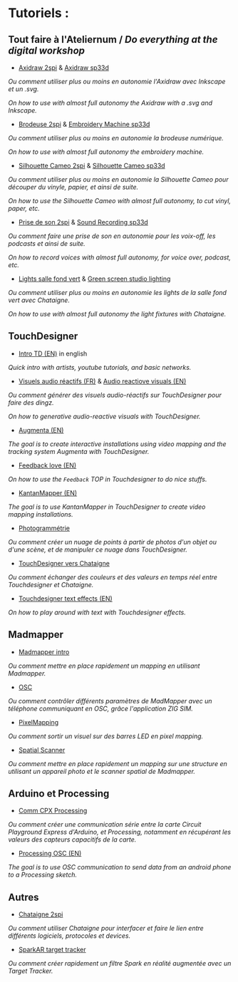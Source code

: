 # Tutoriels :

## Tout faire à l'Ateliernum / *Do everything at the digital workshop*
- [Axidraw 2spi](https://github.com/LucieMrc/Axidraw_2spi) & [Axidraw sp33d](https://github.com/LucieMrc/Axidraw_sp33d)

*Ou comment utiliser plus ou moins en autonomie l'Axidraw avec Inkscape et un .svg.*

*On how to use with almost full autonomy the Axidraw with a .svg and Inkscape.*

- [Brodeuse 2spi](https://github.com/LucieMrc/BrodeuseNum_2spi) & [Embroidery Machine sp33d](https://github.com/LucieMrc/EmbroideryMachine_sp33d)

*Ou comment utiliser plus ou moins en autonomie la brodeuse numérique.*

*On how to use with almost full autonomy the embroidery machine.*

- [Silhouette Cameo 2spi](https://github.com/LucieMrc/SilhouetteCameo_2spi) & [Silhouette Cameo sp33d](https://github.com/LucieMrc/SilhouetteCameo_sp33d)

*Ou comment utiliser plus ou moins en autonomie la Silhouette Cameo pour découper du vinyle, papier, et ainsi de suite.*

*On how to use the Silhouette Cameo with almost full autonomy, to cut vinyl, paper, etc.*

- [Prise de son 2spi](https://github.com/LucieMrc/Prise2son_2spi) & [Sound Recording sp33d](https://github.com/LucieMrc/SoundRecording_sp33d)

*Ou comment faire une prise de son en autonomie pour les voix-off, les podcasts et ainsi de suite.*

*On how to record voices with almost full autonomy, for voice over, podcast, etc.*

- [Lights salle fond vert](https://github.com/LucieMrc/SalleFondVert_Controller) & [Green screen studio lighting](https://github.com/LucieMrc/GreenScreenStudio)

*Ou comment utiliser plus ou moins en autonomie les lights de la salle fond vert avec Chataigne.*

*On how to use with almost full autonomy the light fixtures with Chataigne.*

## TouchDesigner
- [Intro TD (EN)](https://github.com/LucieMrc/IntroTD_Stereolux) in english

*Quick intro with artists, youtube tutorials, and basic networks.*

- [Visuels audio réactifs (FR)](https://github.com/LucieMrc/TD_audioreact_love) & [Audio reactiove visuals (EN)](https://github.com/LucieMrc/TD_audioreact_love_EN)

*Ou comment générer des visuels audio-réactifs sur TouchDesigner pour faire des dingz.*

*On how to generative audio-reactive visuals with TouchDesigner.*

- [Augmenta (EN)](https://github.com/LucieMrc/TD_Augmenta)

*The goal is to create interactive installations using video mapping and the tracking system Augmenta with TouchDesigner.*

- [Feedback love (EN)](https://github.com/LucieMrc/TD_feedback_love_EN)

*On how to use the `Feedback` TOP in Touchdesigner to do nice stuffs.*

- [KantanMapper (EN)](https://github.com/LucieMrc/TD_KantanMapper)

*The goal is to use KantanMapper in TouchDesigner to create video mapping installations.*

- [Photogrammétrie](https://github.com/LucieMrc/Photogrammetrie)

*Ou comment créer un nuage de points à partir de photos d'un objet ou d'une scène, et de manipuler ce nuage dans TouchDesigner.*

- [TouchDesigner vers Chataigne](https://github.com/LucieMrc/TouchDesigner_Chataigne)

*Ou comment échanger des couleurs et des valeurs en temps réel entre Touchdesigner et Chataigne.*

- [Touchdesigner text effects (EN)](https://github.com/LucieMrc/TD_textEffects)

*On how to play around with text with Touchdesigner effects.*


## Madmapper
- [Madmapper intro](https://github.com/LucieMrc/Madmapper_2spi)

*Ou comment mettre en place rapidement un mapping en utilisant Madmapper.*

- [OSC](https://github.com/LucieMrc/MadMapper_OSC)

*Ou comment contrôler différents paramètres de MadMapper avec un téléphone communiquant en OSC, grâce l'application ZIG SIM.*

- [PixelMapping](https://github.com/LucieMrc/Madmapper_PixelMapping)

*Ou comment sortir un visuel sur des barres LED en pixel mapping.*

- [Spatial Scanner](https://github.com/LucieMrc/MadMapper_SpatialScanner)

*Ou comment mettre en place rapidement un mapping sur une structure en utilisant un appareil photo et le scanner spatial de Madmapper.*

## Arduino et Processing
- [Comm CPX Processing](https://github.com/LucieMrc/Communication_CCPX_Processing)

*Ou comment créer une communication série entre la carte Circuit Playground Express d'Arduino, et Processing, notamment en récupérant les valeurs des capteurs capacitifs de la carte.*

- [Processing OSC (EN)](https://github.com/LucieMrc/Processing_Android_OSC)

*The goal is to use OSC communication to send data from an android phone to a Processing sketch.*

## Autres
- [Chataigne 2spi](https://github.com/LucieMrc/Chataigne_2spi)

*Ou comment utiliser Chataigne pour interfacer et faire le lien entre différents logiciels, protocoles et devices.*

- [SparkAR target tracker](https://github.com/LucieMrc/Spark_TargetTracker_2spi)

*Ou comment créer rapidement un filtre Spark en réalité augmentée avec un Target Tracker.*
